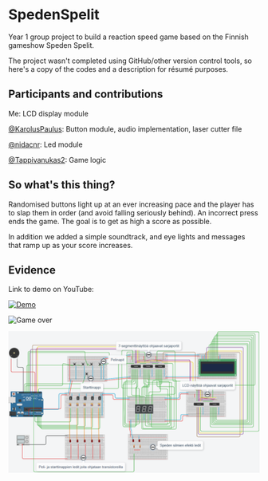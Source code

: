 # SpedenSpelit
Year 1 group project to build a reaction speed game based on the Finnish gameshow Speden Spelit. 

The project wasn't completed using GitHub/other version control tools, so here's a copy of the codes and a description for résumé purposes.

## Participants and contributions
Me: LCD display module

[@KarolusPaulus](https://github.com/KarolusPaulus): Button module, audio implementation, laser cutter file

[@nidacnr](https://github.com/nidacnr): Led module

[@Tappivanukas2](https://github.com/Tappivanukas2): Game logic

## So what's this thing?
Randomised buttons light up at an ever increasing pace and the player has to slap them in order (and avoid falling seriously behind). An incorrect press ends the game. The goal is to get as high a score as possible.

In addition we added a simple soundtrack, and eye lights and messages that ramp up as your score increases.

## Evidence
Link to demo on YouTube: 

[![Demo](https://img.youtube.com/vi/NqiS4Us_Nrs/0.jpg)](https://www.youtube.com/watch?v=NqiS4Us_Nrs)

![Game over](images/gameover.jpg?raw=true "Game over")

![Structure](images/structure.png?raw=true "How the game is built")
